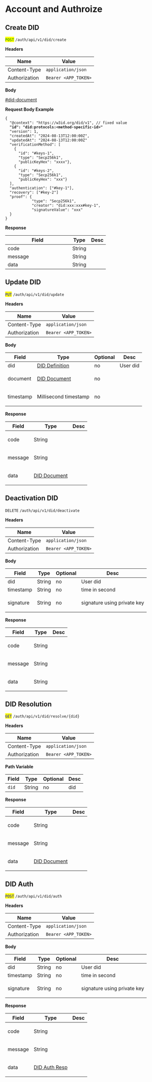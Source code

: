 # Account and Authroize

## Create DID

<mark style="color:green;">`POST`</mark> `/auth/api/v1/did/create`

**Headers**

| Name          | Value                |
| ------------- | -------------------- |
| Content-Type  | `application/json`   |
| Authorization | `Bearer <APP_TOKEN>` |

**Body**

[#did-document](data-models.md#did-document "mention")

**Request Body Example**

<pre class="language-json"><code class="lang-json">{
  "@context": "https://w3id.org/did/v1", // fixed value
<strong>  "id": "did:protocols:&#x3C;method-specific-id>"
</strong>  "version": 1,
  "createdAt": "2024-08-13T12:00:00Z",
  "updatedAt": "2024-08-13T12:00:00Z"
  "verificationMethod": [
    {
      "id": "#keys-1",
      "type": "Secp256k1",
      "publicKeyHex": "xxxx"},
    {
      "id": "#keys-2",
      "type": "Secp256k1",
      "publicKeyHex": "xxx"}
  ],
  "authentication": ["#key-1"],
  "recovery": ["#key-2"]
  "proof": {
            "type": "Secp256k1",
            "creator": "did:xxx:xxx#key-1",
            "signatureValue": "xxx"
  }
}
</code></pre>

**Response**

<table><thead><tr><th width="193">Field</th><th>Type</th><th>Desc</th></tr></thead><tbody><tr><td>code</td><td>String</td><td><br></td></tr><tr><td>message</td><td>String</td><td><br></td></tr><tr><td>data</td><td>String</td><td><br></td></tr></tbody></table>

## Update DID

<mark style="color:blue;">`PUT`</mark> `/auth/api/v1/did/update`

**Headers**

| Name          | Value                |
| ------------- | -------------------- |
| Content-Type  | `application/json`   |
| Authorization | `Bearer <APP_TOKEN>` |

**Body**

| Field     | Type                                            | Optional | Desc        |
| --------- | ----------------------------------------------- | -------- | ----------- |
| did       | [DID Definition](data-models.md#did-definition) | no       | User did    |
| document  | [DID Document](data-models.md#did-document)     | no       | <p><br></p> |
| timestamp | Millisecond timestamp                           | no       | <p><br></p> |

**Response**

| Field   | Type                                        | Desc        |
| ------- | ------------------------------------------- | ----------- |
| code    | String                                      | <p><br></p> |
| message | String                                      | <p><br></p> |
| data    | [DID Document](data-models.md#did-document) | <p><br></p> |

## Deactivation DID

`DELETE` `/auth/api/v1/did/deactivate`

**Headers**

| Name          | Value                |
| ------------- | -------------------- |
| Content-Type  | `application/json`   |
| Authorization | `Bearer <APP_TOKEN>` |

**Body**

| Field     | Type   | Optional | Desc                                   |
| --------- | ------ | -------- | -------------------------------------- |
| did       | String | no       | User did                               |
| timestamp | String | no       | time in second                         |
| signature | String | no       | <p>signature using private key<br></p> |

**Response**

| Field   | Type   | Desc        |
| ------- | ------ | ----------- |
| code    | String | <p><br></p> |
| message | String | <p><br></p> |
| data    | String | <p><br></p> |

## DID Resolution

<mark style="color:blue;">`GET`</mark> `/auth/api/v1/did/resolve/{did}`

**Headers**

| Name          | Value                |
| ------------- | -------------------- |
| Content-Type  | `application/json`   |
| Authorization | `Bearer <APP_TOKEN>` |

**Path Variable**

| Field | Type   | Optional | Desc |
| ----- | ------ | -------- | ---- |
| `did` | String | no       | did  |

**Response**

| Field   | Type                                        | Desc        |
| ------- | ------------------------------------------- | ----------- |
| code    | String                                      | <p><br></p> |
| message | String                                      | <p><br></p> |
| data    | [DID Document](data-models.md#did-document) | <p><br></p> |

## DID Auth

<mark style="color:blue;">`POST`</mark> `/auth/api/v1/did/auth`

**Headers**

| Name          | Value                |
| ------------- | -------------------- |
| Content-Type  | `application/json`   |
| Authorization | `Bearer <APP_TOKEN>` |

**Body**

| Field     | Type   | Optional | Desc                                   |
| --------- | ------ | -------- | -------------------------------------- |
| did       | String | no       | User did                               |
| timestamp | String | no       | time in second                         |
| signature | String | no       | <p>signature using private key<br></p> |

**Response**

| Field   | Type                                        | Desc        |
| ------- | ------------------------------------------- | ----------- |
| code    | String                                      | <p><br></p> |
| message | String                                      | <p><br></p> |
| data    | [DID Auth Resp](data-models.md#didauthresp) | <p><br></p> |





















